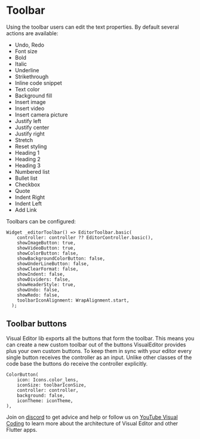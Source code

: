 # Toolbar
Using the toolbar users can edit the text properties. By default several actions are available:
- Undo, Redo
- Font size
- Bold
- Italic
- Underline
- Strikethrough
- Inline code snippet
- Text color
- Background fill
- Insert image
- Insert video
- Insert camera picture
- Justify left
- Justify center
- Justify right
- Stretch
- Reset styling
- Heading 1
- Heading 2
- Heading 3
- Numbered list
- Bullet list
- Checkbox
- Quote
- Indent Right
- Indent Left
- Add Link

Toolbars can be configured:

```
Widget _editorToolbar() => EditorToolbar.basic(
    controller: controller ?? EditorController.basic(),
    showImageButton: true,
    showVideoButton: true,
    showColorButton: false,
    showBackgroundColorButton: false,
    showUnderLineButton: false,
    showClearFormat: false,
    showIndent: false,
    showDividers: false,
    showHeaderStyle: true,
    showUndo: false,
    showRedo: false,
    toolbarIconAlignment: WrapAlignment.start,
  );
```

## Toolbar buttons
Visual Editor lib exports all the buttons that form the toolbar. This means you can create a new custom toolbar out of the buttons VisualEditor provides plus your own custom buttons. To keep them in sync with your editor every single button receives the controller as an input. Unlike other classes of the code base the buttons do receive the controller explicitly.

```
ColorButton(
    icon: Icons.color_lens,
    iconSize: toolbarIconSize,
    controller: controller,
    background: false,
    iconTheme: iconTheme,
),
```

Join on [discord](https://discord.gg/XpGygmXde4) to get advice and help or follow us on [YouTube Visual Coding](https://www.youtube.com/channel/UC2-5lfNbbErIds0Iuai8yfA) to learn more about the architecture of Visual Editor and other Flutter apps.